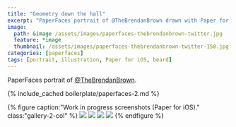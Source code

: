 ```yaml
---
title: "Geometry down the hall"
excerpt: "PaperFaces portrait of @TheBrendanBrown drawn with Paper for iOS on an iPad."
image: 
  path: &image /assets/images/paperfaces-thebrendanbrown-twitter.jpg 
  feature: *image
  thumbnail: /assets/images/paperfaces-thebrendanbrown-twitter-150.jpg
categories: [paperfaces]
tags: [portrait, illustration, Paper for iOS, beard]
---
```


PaperFaces portrait of [@TheBrendanBrown](https://twitter.com/TheBrendanBrown).

{% include_cached boilerplate/paperfaces-2.md %}

{% figure caption:"Work in progress screenshots (Paper for iOS)." class:"gallery-2-col" %}
[![](/assets/images/paperfaces-thebrendanbrown-process-1-750.jpg)](/assets/images/paperfaces-thebrendanbrown-process-1-lg.jpg)
[![](/assets/images/paperfaces-thebrendanbrown-process-2-750.jpg)](/assets/images/paperfaces-thebrendanbrown-process-2-lg.jpg)
[![](/assets/images/paperfaces-thebrendanbrown-process-3-750.jpg)](/assets/images/paperfaces-thebrendanbrown-process-3-lg.jpg)
[![](/assets/images/paperfaces-thebrendanbrown-process-4-750.jpg)](/assets/images/paperfaces-thebrendanbrown-process-4-lg.jpg)
{% endfigure %}
